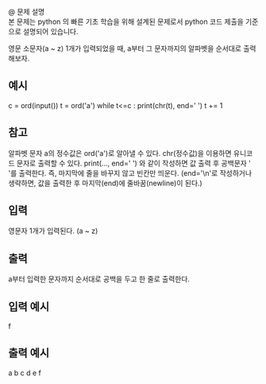 @ 문제 설명  
본 문제는 python 의 빠른 기초 학습을 위해 설계된 문제로서 python 코드 제출을 기준으로 설명되어 있습니다.

영문 소문자(a ~ z) 1개가 입력되었을 때,
a부터 그 문자까지의 알파벳을 순서대로 출력해보자.

## 예시

c = ord(input())
t = ord('a')
while t<=c :
print(chr(t), end=' ')
t += 1

## 참고

알파벳 문자 a의 정수값은 ord('a')로 알아낼 수 있다.
chr(정수값)을 이용하면 유니코드 문자로 출력할 수 있다.
print(..., end=' ') 와 같이 작성하면 값 출력 후 공백문자 ' '를 출력한다. 즉, 마지막에 줄을 바꾸지 않고 빈칸만 띄운다.
(end='\n'로 작성하거나 생략하면, 값을 출력한 후 마지막(end)에 줄바꿈(newline)이 된다.)

## 입력

영문자 1개가 입력된다.
(a ~ z)

## 출력

a부터 입력한 문자까지 순서대로 공백을 두고 한 줄로 출력한다.

## 입력 예시

f

## 출력 예시

a b c d e f
